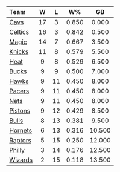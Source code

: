| Team                            |  W  |  L  |  W%   |   GB   |
|:--------------------------------|:---:|:---:|:-----:|:------:|
| [Cavs](/r/clevelandcavs)        | 17  |  3  | 0.850 | 0.000  |
| [Celtics](/r/bostonceltics)     | 16  |  3  | 0.842 | 0.500  |
| [Magic](/r/OrlandoMagic)        | 14  |  7  | 0.667 | 3.500  |
| [Knicks](/r/NYKnicks)           | 11  |  8  | 0.579 | 5.500  |
| [Heat](/r/heat)                 |  9  |  8  | 0.529 | 6.500  |
| [Bucks](/r/MkeBucks)            |  9  |  9  | 0.500 | 7.000  |
| [Hawks](/r/AtlantaHawks)        |  9  | 11  | 0.450 | 8.000  |
| [Pacers](/r/pacers)             |  9  | 11  | 0.450 | 8.000  |
| [Nets](/r/GoNets)               |  9  | 11  | 0.450 | 8.000  |
| [Pistons](/r/DetroitPistons)    |  9  | 12  | 0.429 | 8.500  |
| [Bulls](/r/chicagobulls)        |  8  | 13  | 0.381 | 9.500  |
| [Hornets](/r/CharlotteHornets)  |  6  | 13  | 0.316 | 10.500 |
| [Raptors](/r/torontoraptors)    |  5  | 15  | 0.250 | 12.000 |
| [Philly](/r/sixers)             |  3  | 14  | 0.176 | 12.500 |
| [Wizards](/r/washingtonwizards) |  2  | 15  | 0.118 | 13.500 |
